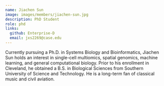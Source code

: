 ```yaml
---
name: Jiachen Sun
image: images/members/jiachen-sun.jpg
description: PhD Student
role: phd
links:
  github: Enterprise-D
  email: jxs2269@case.edu
---
```


Currently pursuing a Ph.D. in Systems Biology and Bioinformatics, Jiachen Sun holds an interest in single-cell multiomics, spatial genomics, machine learning, and general computational biology. Prior to his enrollment in Cleveland, he obtained a B.S. in Biological Sciences from Southern University of Science and Technology. He is a long-term fan of classical music and civil aviation.
